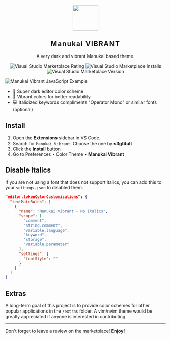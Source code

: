 <p align="center">
    <img src="https://raw.githubusercontent.com/dylantmarsh/manukai-vibrant/master/images/icon.png" width="80" />
    <h2 align="center" style="letter-spacing:2px;font-weight:700">Manukai VIBRANT</h2>
</p>

<p align="center">A very dark and vibrant Manukai based theme.</p>

<p align="center">
    <img alt="Visual Studio Marketplace Rating" src="https://img.shields.io/visual-studio-marketplace/r/s3gf4ult.manukai-vibrant?color=%231dd1e5&style=for-the-badge">
    <img alt="Visual Studio Marketplace Installs" src="https://img.shields.io/visual-studio-marketplace/i/s3gf4ult.manukai-vibrant?color=%23ff3f4e&style=for-the-badge">
    <img alt="Visual Studio Marketplace Version" src="https://img.shields.io/visual-studio-marketplace/v/s3gf4ult.manukai-vibrant?color=%23ff9700&style=for-the-badge">
</p>

![Manukai Vibrant JavaScript Example](https://f000.backblazeb2.com/file/app-media/manukai-vibrant.jpg)

-   🌙 Super dark editor color scheme
-   🍭 Vibrant colors for better readability
-   💻 Italicized keywords compliments "Operator Mono" or similar fonts (optional)

## Install

1. Open the **Extensions** sidebar in VS Code.
2. Search for `Manukai Vibrant`. Choose the one by **s3gf4ult**
3. Click the **Install** button
4. Go to Preferences ‣ Color Theme ‣ **Manukai Vibrant**

## Disable Italics

If you are not using a font that does not support italics, you can add this to your `settings.json` to disabled them.

```json
"editor.tokenColorCustomizations": {
  "textMateRules": [
    {
      "name": "Manukai Vibrant - No Italics",
      "scope": [
        "comment",
        "string.comment",
        "variable.language",
        "keyword",
        "storage",
        "variable.parameter"
      ],
      "settings": {
        "fontStyle": ""
      }
    }
  ]
}
```

## Extras

A long-term goal of this project is to provide color schemes for other popular applications in the `/extras` folder. A vim/nvim theme would be greatly appreciated if anyone is interested in contributing.

---

Don't forget to leave a review on the marketplace! **Enjoy!**
